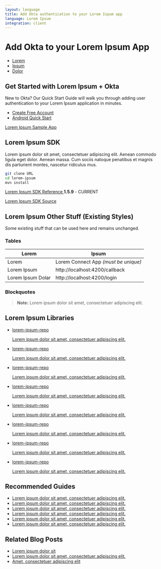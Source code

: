 ```yaml
---
layout: language
title: Add Okta authentication to your Lorem Ispum app
language: Lorem Ipsum
integration: client
---
```


# <i class='icon-48 docsPage code-java'></i> Add Okta to your Lorem Ipsum App

<ul class='language-tabs'>
    <li>
        <a href='#'>
            <i class='icon code-java-32'></i><span>Lorem</span>
        </a>
    </li>
    <li class="active">
        <a href='#'>
            <i class='icon code-php-32'></i><span>Ipsum</span>
        </a>
    </li>
    <li>
        <a href='#'>
            <i class='icon code-android-32'></i><span>Dolor</span>
        </a>
    </li>
</ul>

## Get Started with Lorem Ipsum + Okta

New to Okta? Our Quick Start Guide will walk you through adding user authentication to your Lorem Ipsum application in minutes.

<ul class='language-ctas'>
  <li>
    <a href='/signup/' class='code-button highlighted' data-proofer-ignore>
      <span>Create Free Account</span>
    </a>
  </li>
  <li>
    <a href='/quickstart/#/android/java/generic' class='code-button inverse' data-proofer-ignore>
      <span>Android Quick Start</span>
    </a>
  </li>
</ul>

<a href='#'>
  <span class='fa fa-github'></span> <span>Lorem Ipsum Sample App</span>
</a>

## Lorem Ipsum SDK

Lorem ipsum dolor sit amet, consectetuer adipiscing elit. Aenean commodo ligula eget dolor. Aenean massa. Cum sociis natoque penatibus et magnis dis parturient montes, nascetur ridiculus mus.


```bash
git clone URL
cd lorem-ipsum
mvn install
```

<p class="language-reference">
  <a href='#' class="language-reference">
    <span class='icon expression-16'></span> 
    <span>Lorem Ipsum SDK Reference</span>
  </a>
  <span><b>1.5.9</b> - CURRENT</span>
</p>

<a href='#'>
  <span class='fa fa-github'></span> <span>Lorem Ipsum SDK Source</span>
</a>

## Lorem Ipsum Other Stuff (Existing Styles)

Some existing stuff that can be used here and remains unchanged.

### Tables

| Lorem               | Ipsum                                               |
| ------------------- | --------------------------------------------------- |
| Lorem               | Lorem Connect App *(must be unique)*                |
| Lorem Ipsum         | http://localhost:4200/callback                      |
| Lorem Ipsum Dolar   | http://localhost:4200/login                         |

### Blockquotes

> **Note:** Lorem ipsum dolor sit amet, consectetuer adipiscing elit.

## Lorem Ipsum Libraries

<ul class="language-libraries">
    <li>
        <a href="#">
            <span class='fa fa-github'></span> <span>lorem-ipsum-repo</span>
            <p>Lorem ipsum dolor sit amet, consectetuer adipiscing elit.</p>
        </a>
    </li>
    <li>
        <a href="#">
            <span class='fa fa-github'></span> <span>lorem-ipsum-repo</span>
            <p>Lorem ipsum dolor sit amet, consectetuer adipiscing elit.</p>
        </a>
    </li>
    <li>
        <a href="#">
            <span class='fa fa-github'></span> <span>lorem-ipsum-repo</span>
            <p>Lorem ipsum dolor sit amet, consectetuer adipiscing elit.</p>
        </a>
    </li>
    <li>
        <a href="#">
            <span class='fa fa-github'></span> <span>lorem-ipsum-repo</span>
            <p>Lorem ipsum dolor sit amet, consectetuer adipiscing elit.</p>
        </a>
    </li>
    <li>
        <a href="#">
            <span class='fa fa-github'></span> <span>lorem-ipsum-repo</span>
            <p>Lorem ipsum dolor sit amet, consectetuer adipiscing elit.</p>
        </a>
    </li>
    <li>
        <a href="#">
            <span class='fa fa-github'></span> <span>lorem-ipsum-repo</span>
            <p>Lorem ipsum dolor sit amet, consectetuer adipiscing elit.</p>
        </a>
    </li>
    <li>
        <a href="#">
            <span class='fa fa-github'></span> <span>lorem-ipsum-repo</span>
            <p>Lorem ipsum dolor sit amet, consectetuer adipiscing elit.</p>
        </a>
    </li>
    <li>
        <a href="#">
            <span class='fa fa-github'></span> <span>lorem-ipsum-repo</span>
            <p>Lorem ipsum dolor sit amet, consectetuer adipiscing elit.</p>
        </a>
    </li>
</ul>

## Recommended Guides

<ul class="language-list">
    <li>
        <a href="#">Lorem ipsum dolor sit amet, consectetuer adipiscing elit.</a>
    </li>
    <li>
        <a href="#">Lorem ipsum dolor sit amet, consectetuer adipiscing elit.</a>
    </li>
    <li>
        <a href="#">Lorem ipsum dolor sit amet, consectetuer adipiscing elit.</a>
    </li>
    <li>
        <a href="#">Lorem ipsum dolor sit amet, consectetuer adipiscing elit.</a>
    </li>
    <li>
        <a href="#">Lorem ipsum dolor sit amet, consectetuer adipiscing elit.</a>
    </li>
    <li>
        <a href="#">Lorem ipsum dolor sit amet, consectetuer adipiscing elit.</a>
    </li>
</ul>

## Related Blog Posts

<ul class="language-list">
    <li>
        <a href="#">Lorem ipsum dolor sit</a>
    </li>
    <li>
        <a href="#">Lorem ipsum dolor sit amet, consectetuer adipiscing elit.</a>
    </li>
    <li>
        <a href="#">Amet, consectetuer adipiscing elit</a>
    </li>
</ul>